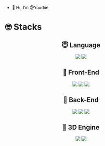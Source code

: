 - 👋 Hi, I’m @Youdiie

# 🤓 Stacks
## <div align="center">😇 Language</div>

<div align="center">
<img src="https://img.shields.io/badge/Python-3776AB?style=for-the-badge&logo=Python&logoColor=white">
<img src="https://img.shields.io/badge/C&#9839-239120?style=for-the-badge&logo=C Sharp&logoColor=white">
</div>

## <div align="center">👔 Front-End</div>
<div align="center" display: flex justify-content:space-between>
<img src="https://img.shields.io/badge/Qt-41CD52?style=for-the-badge&logo=Qt&logoColor=white">
<img src="https://img.shields.io/badge/HTML-E34F26?style=for-the-badge&logo=HTML5&logoColor=white">
<img src="https://img.shields.io/badge/CSS-1572B6?style=for-the-badge&logo=CSS3&logoColor=white">
</div>

## <div align="center">🎃 Back-End</div>
<div align="center">
<img src="https://img.shields.io/badge/Flask-000000?style=for-the-badge&logo=Flask&logoColor=white">
<img src="https://img.shields.io/badge/MySQL-4479A1?style=for-the-badge&logo=MySQL&logoColor=white">
<img src="https://img.shields.io/badge/SQLite-003B57?style=for-the-badge&logo=SQLite&logoColor=white">
</div>

## <div align="center">🧲 3D Engine</div>
<div align="center">
<img src="https://img.shields.io/badge/Blender-F5792A?style=for-the-badge&logo=Blender&logoColor=white">
<img src="https://img.shields.io/badge/Unity-FFFFFF?style=for-the-badge&logo=Unity&logoColor=white">
</div>
